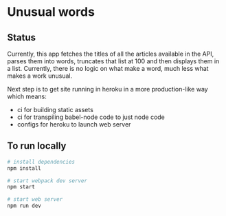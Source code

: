 # Unusual words

## Status

Currently, this app fetches the titles of all the articles available in the API, parses them into words, truncates that list at 100 and then displays them in a list. Currently, there is no logic on what make a word, much less what makes a work unusual.

Next step is to get site running in heroku in a more production-like way which means:

-   ci for building static assets
-   ci for transpiling babel-node code to just node code
-   configs for heroku to launch web server

## To run locally

```bash
# install dependencies
npm install

# start webpack dev server
npm start

# start web server
npm run dev
```
